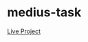 # medius-task
[Live Project](https://647729b85ce6c307578230fa--admirable-griffin-c99d38.netlify.app)

